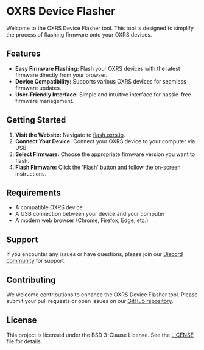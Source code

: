 # OXRS Device Flasher

Welcome to the OXRS Device Flasher tool. This tool is designed to simplify the process of flashing firmware onto your OXRS devices.

## Features

- **Easy Firmware Flashing:** Flash your OXRS devices with the latest firmware directly from your browser.
- **Device Compatibility:** Supports various OXRS devices for seamless firmware updates.
- **User-Friendly Interface:** Simple and intuitive interface for hassle-free firmware management.

## Getting Started

1. **Visit the Website:** Navigate to [flash.oxrs.io](https://flash.oxrs.io).
2. **Connect Your Device:** Connect your OXRS device to your computer via USB.
3. **Select Firmware:** Choose the appropriate firmware version you want to flash.
4. **Flash Firmware:** Click the 'Flash' button and follow the on-screen instructions.

## Requirements

- A compatible OXRS device
- A USB connection between your device and your computer
- A modern web browser (Chrome, Firefox, Edge, etc.)

## Support

If you encounter any issues or have questions, please join our [Discord community](https://discord.gg/6pZvmVS5ET) for support.

## Contributing

We welcome contributions to enhance the OXRS Device Flasher tool. Please submit your pull requests or open issues on our [GitHub repository](https://github.com/MakerDockio/oxrs-flasher).

## License

This project is licensed under the BSD 3-Clause License. See the [LICENSE](https://github.com/MakerDockio/oxrs-flasher/blob/main/LICENSE/) file for details.
